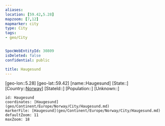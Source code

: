 ```yaml
---
aliases: 
location: [59.42,5.28]
mapzoom: [7,12] 
mapmarker: city 
type: City
tags:
- geo/City


SpocWebEntityId: 30809
isDeleted: false
confidential: public

title: Haugesund
---
```

[geo-lon::5.28]
[geo-lat::59.42]
[name::Haugesund]
[State::]
[Country::[Norway](geo/Continent/Europe/Norway.md)]
[StateId::]
[Population::]
[Unknown::]


```leaflet
id: Haugesund
coordinates: [Haugesund](geo/Continent/Europe/Norway/City/Haugesund.md)
markerFile: [Haugesund](geo/Continent/Europe/Norway/City/Haugesund.md)
defaultZoom: 11 
maxZoom: 18
```


